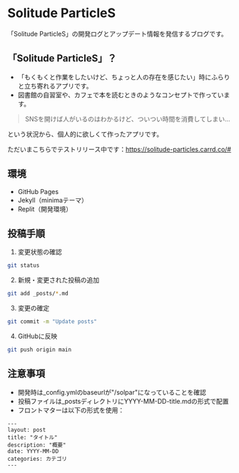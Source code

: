 # Solitude ParticleS

「Solitude ParticleS」の開発ログとアップデート情報を発信するブログです。

## 「Solitude ParticleS」？
- 「もくもくと作業をしたいけど、ちょっと人の存在を感じたい」時にふらりと立ち寄れるアプリです。
- 図書館の自習室や、カフェで本を読むときのようなコンセプトで作っています。

> SNSを開けば人がいるのはわかるけど、ついつい時間を消費してしまい...

という状況から、個人的に欲しくて作ったアプリです。

ただいまこちらでテストリリース中です：https://solitude-particles.carrd.co/#



## 環境
- GitHub Pages
- Jekyll（minimaテーマ）
- Replit（開発環境）

## 投稿手順

1. 変更状態の確認
```bash
git status
```

2. 新規・変更された投稿の追加
```bash
git add _posts/*.md
```

3. 変更の確定
```bash
git commit -m "Update posts"
```

4. GitHubに反映
```bash
git push origin main
```

## 注意事項

- 開発時は_config.ymlのbaseurlが"/solpar"になっていることを確認
- 投稿ファイルは_postsディレクトリにYYYY-MM-DD-title.mdの形式で配置
- フロントマターは以下の形式を使用：

```
---
layout: post
title: "タイトル"
description: "概要"
date: YYYY-MM-DD
categories: カテゴリ
---
```

